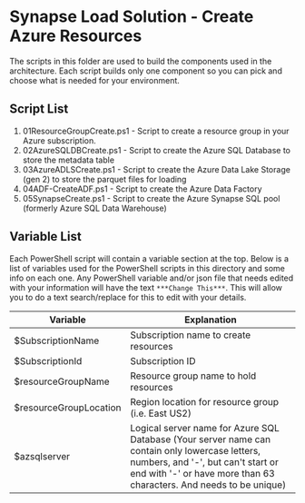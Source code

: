 # Synapse Load Solution - Create Azure Resources
The scripts in this folder are used to build the components used in the architecture.  Each script builds only one component so you can pick and choose what is needed for your environment.    
	

## Script List 
1. 01ResourceGroupCreate.ps1 - Script to create a resource group in your Azure subscription.  
2. 02AzureSQLDBCreate.ps1 - Script to create the Azure SQL Database to store the metadata table
3. 03AzureADLSCreate.ps1 - Script to create the Azure Data Lake Storage (gen 2) to store the parquet files for loading
4. 04ADF-CreateADF.ps1 - Script to create the Azure Data Factory 
5. 05SynapseCreate.ps1 - Script to create the Azure Synapse SQL pool (formerly Azure SQL Data Warehouse)

## Variable List 
Each PowerShell script will contain a variable section at the top.  Below is a list of variables used for the PowerShell scripts in this directory and some info on each one.  Any PowerShell variable and/or json file that needs edited with your information will have the text `***Change This***`.  This will allow you to do a text search/replace for this to edit with your details.  

| Variable        | Explanation |          
| ------------- |-------------| 
| $SubscriptionName     | Subscription name to create resources | 
| $SubscriptionId      | Subscription ID |  
| $resourceGroupName | Resource group name to hold resources |
| $resourceGroupLocation | Region location for resource group (i.e. East US2) |
| $azsqlserver | Logical server name for Azure SQL Database (Your server name can contain only lowercase letters, numbers, and '-', but can't start or end with '-' or have more than 63 characters. And needs to be unique) | 
